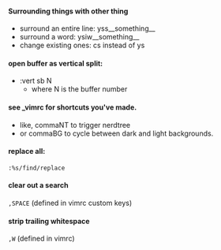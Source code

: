 #### Surrounding things with other thing

- surround an entire line: yss__something__
- surround a word: ysiw__something__
- change existing ones: cs instead of ys

#### open buffer as vertical split:
- :vert sb N
    - where N is the buffer number

#### see _vimrc for shortcuts you've made.
- like, commaNT to trigger nerdtree
- or commaBG to cycle between dark and light backgrounds.

#### replace all:
`:%s/find/replace`

#### clear out a search
`,SPACE` (defined in vimrc custom keys)

#### strip trailing whitespace
`,W` (defined in vimrc)

